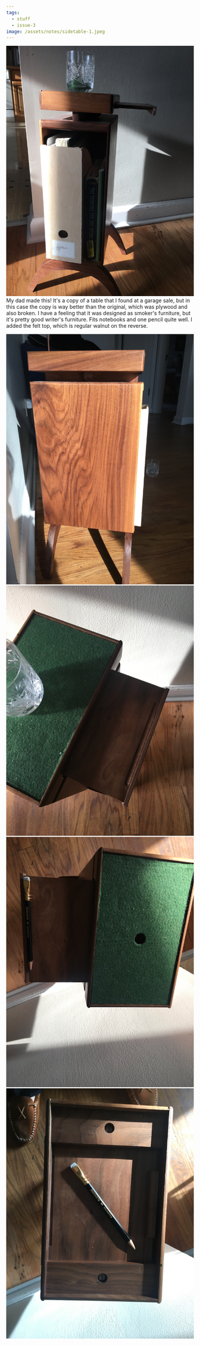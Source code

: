 ```yaml
---
tags:
  - stuff
  - issue-3
image: /assets/notes/sidetable-1.jpeg
---
```

![A walnut side table](/assets/notes/sidetable-1.jpeg)My dad made this! It's a copy of a table that I found at a garage sale, but in this case the copy is way better than the original, which was plywood and also broken. I have a feeling that it was designed as smoker's furniture, but it's pretty good writer's furniture. Fits notebooks and one pencil quite well. I added the felt top, which is regular walnut on the reverse.

![A walnut side table](/assets/notes/sidetable-2.jpeg)
![A walnut side table](/assets/notes/sidetable-3.jpeg)
![A walnut side table](/assets/notes/sidetable-4.jpeg)
![A walnut side table](/assets/notes/sidetable-5.jpeg)